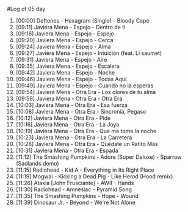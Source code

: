 #Log of 05 day

1. [00:00] Deftones - Hexagram (Single) - Bloody Cape
1. [09:11] Javiera Mena - Espejo - Dentro de ti
1. [09:16] Javiera Mena - Espejo - Espejo
1. [09:20] Javiera Mena - Espejo - Cerca
1. [09:24] Javiera Mena - Espejo - Alma
1. [09:27] Javiera Mena - Espejo - Intuición (feat. Li saumet)
1. [09:31] Javiera Mena - Espejo - Aire
1. [09:35] Javiera Mena - Espejo - Escalera
1. [09:42] Javiera Mena - Espejo - Noche
1. [09:46] Javiera Mena - Espejo - Todas Aquí
1. [09:49] Javiera Mena - Espejo - Cuando no la esperas
1. [09:54] Javiera Mena - Otra Era - Los olores de tu alma
1. [09:59] Javiera Mena - Otra Era - Otra Era
1. [10:03] Javiera Mena - Otra Era - Esa fuerza
1. [10:08] Javiera Mena - Otra Era - Sincronía, Pegaso
1. [10:12] Javiera Mena - Otra Era - Pide
1. [10:16] Javiera Mena - Otra Era - La Joya
1. [10:19] Javiera Mena - Otra Era - Que me tome la noche
1. [10:23] Javiera Mena - Otra Era - La Carretera
1. [10:28] Javiera Mena - Otra Era - Quédate un Ratito Más
1. [10:31] Javiera Mena - Otra Era - Espada
1. [11:12] The Smashing Pumpkins - Adore (Super Deluxe) - Sparrow (Sadlands demo)
1. [11:15] Radiohead - Kid A - Everything in Its Right Place
1. [11:19] Mogwai - Kicking a Dead Pig - Like Herod (Hood remix)
1. [11:26] Ataxia [John Frusciante] - AWII - Hands
1. [11:30] Radiohead - Amnesiac - Pyramid Song
1. [11:35] The Smashing Pumpkins - Hope - Wound
1. [11:39] Dinosaur Jr. - Beyond - We're Not Alone
